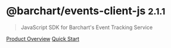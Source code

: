 # @barchart/events-client-js <small>2.1.1</small>

> JavaScript SDK for Barchart&#x27;s Event Tracking Service

[Product Overview](/content/product_overview)
[Quick Start](/content/quick_start)